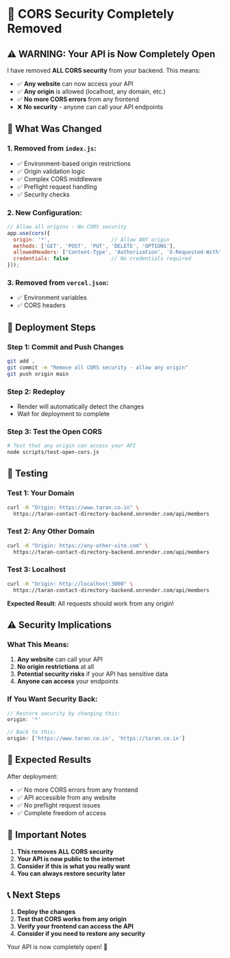 # 🚨 CORS Security Completely Removed

## ⚠️ **WARNING: Your API is Now Completely Open**

I have removed **ALL CORS security** from your backend. This means:

- ✅ **Any website** can now access your API
- ✅ **Any origin** is allowed (localhost, any domain, etc.)
- ✅ **No more CORS errors** from any frontend
- ❌ **No security** - anyone can call your API endpoints

## 🔧 **What Was Changed**

### **1. Removed from `index.js`:**
- ✅ Environment-based origin restrictions
- ✅ Origin validation logic
- ✅ Complex CORS middleware
- ✅ Preflight request handling
- ✅ Security checks

### **2. New Configuration:**
```javascript
// Allow all origins - No CORS security
app.use(cors({
  origin: '*',                    // Allow ANY origin
  methods: ['GET', 'POST', 'PUT', 'DELETE', 'OPTIONS'],
  allowedHeaders: ['Content-Type', 'Authorization', 'X-Requested-With', 'Adminauthorization'],
  credentials: false              // No credentials required
}));
```

### **3. Removed from `vercel.json`:**
- ✅ Environment variables
- ✅ CORS headers

## 🚀 **Deployment Steps**

### **Step 1: Commit and Push Changes**
```bash
git add .
git commit -m "Remove all CORS security - allow any origin"
git push origin main
```

### **Step 2: Redeploy**
- Render will automatically detect the changes
- Wait for deployment to complete

### **Step 3: Test the Open CORS**
```bash
# Test that any origin can access your API
node scripts/test-open-cors.js
```

## 🧪 **Testing**

### **Test 1: Your Domain**
```bash
curl -H "Origin: https://www.taran.co.in" \
  https://taran-contact-directory-backend.onrender.com/api/members
```

### **Test 2: Any Other Domain**
```bash
curl -H "Origin: https://any-other-site.com" \
  https://taran-contact-directory-backend.onrender.com/api/members
```

### **Test 3: Localhost**
```bash
curl -H "Origin: http://localhost:3000" \
  https://taran-contact-directory-backend.onrender.com/api/members
```

**Expected Result**: All requests should work from any origin!

## ⚠️ **Security Implications**

### **What This Means:**
1. **Any website** can call your API
2. **No origin restrictions** at all
3. **Potential security risks** if your API has sensitive data
4. **Anyone can access** your endpoints

### **If You Want Security Back:**
```javascript
// Restore security by changing this:
origin: '*'

// Back to this:
origin: ['https://www.taran.co.in', 'https://taran.co.in']
```

## 🎯 **Expected Results**

After deployment:
- ✅ No more CORS errors from any frontend
- ✅ API accessible from any website
- ✅ No preflight request issues
- ✅ Complete freedom of access

## 🚨 **Important Notes**

1. **This removes ALL CORS security**
2. **Your API is now public to the internet**
3. **Consider if this is what you really want**
4. **You can always restore security later**

## 📞 **Next Steps**

1. **Deploy the changes**
2. **Test that CORS works from any origin**
3. **Verify your frontend can access the API**
4. **Consider if you need to restore any security**

Your API is now completely open! 🎉

